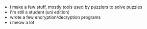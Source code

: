 - i make a few stuff, mostly tools used by puzzlers to solve puzzles
- i'm still a student (uni edition)
- wrote a few encryption/decryption programs
- i meow a lot
